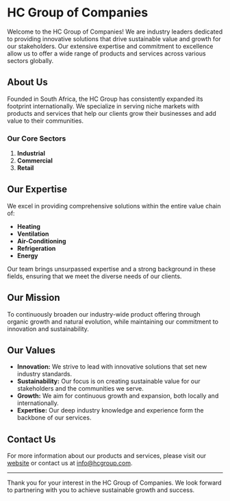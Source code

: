 # HC Group of Companies

Welcome to the HC Group of Companies! We are industry leaders dedicated to providing innovative solutions that drive sustainable value and growth for our stakeholders. Our extensive expertise and commitment to excellence allow us to offer a wide range of products and services across various sectors globally.

## About Us

Founded in South Africa, the HC Group has consistently expanded its footprint internationally. We specialize in serving niche markets with products and services that help our clients grow their businesses and add value to their communities.

### Our Core Sectors

1. **Industrial**
2. **Commercial**
3. **Retail**

## Our Expertise

We excel in providing comprehensive solutions within the entire value chain of:
- **Heating**
- **Ventilation**
- **Air-Conditioning**
- **Refrigeration**
- **Energy**

Our team brings unsurpassed expertise and a strong background in these fields, ensuring that we meet the diverse needs of our clients.

## Our Mission

To continuously broaden our industry-wide product offering through organic growth and natural evolution, while maintaining our commitment to innovation and sustainability.

## Our Values

- **Innovation:** We strive to lead with innovative solutions that set new industry standards.
- **Sustainability:** Our focus is on creating sustainable value for our stakeholders and the communities we serve.
- **Growth:** We aim for continuous growth and expansion, both locally and internationally.
- **Expertise:** Our deep industry knowledge and experience form the backbone of our services.

## Contact Us

For more information about our products and services, please visit our [website](http://www.hcgroup.com) or contact us at [info@hcgroup.com](mailto:info@hcgroup.com).

---

Thank you for your interest in the HC Group of Companies. We look forward to partnering with you to achieve sustainable growth and success.
